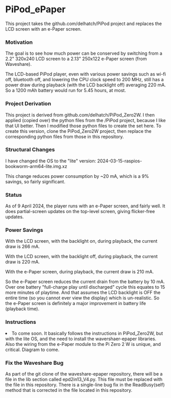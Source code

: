 # PiPod_ePaper
This project takes the github.com/delhatch/PiPod project and replaces the LCD screen with an e-Paper screen.
<h3>Motivation</h3>
<p>The goal is to see how much power can be conserved by switching from a 2.2" 320x240 LCD screen to a 2.13" 250x122 e-Paper screen (from Waveshare).</p>
<p>The LCD-based PiPod player, even with various power savings such as wi-fi off, bluetooth off, and lowering the CPU clock speed to 200 MHz, still has a power draw during playback (with the LCD backlight off) averaging 220 mA. So a 1200 mAh battery would run for 5.45 hours, at most.</p>
<h3>Project Derivation</h3>
<p>This project is derived from github.com/delhatch/PiPod_Zero2W. I then applied (copied over) the python files from the /PiPod project, because I like that UI better. Then I modified those python files to create the set here. To create this version, clone the PiPod_Zero2W project, then replace the corresponding python files from those in this repository.</p>
<h3>Structural Changes</h3>
<p>I have changed the OS to the "lite" version: 2024-03-15-raspios-bookworm-arm64-lite.img.xz</p>
<p>This change reduces power consumption by ~20 mA, which is a 9% savings, so fairly significant.</p>
<h3>Status</h3>
<p>As of 9 April 2024, the player runs with an e-Paper screen, and fairly well. It does partial-screen updates on the top-level screen, giving flicker-free updates.</p>
<h3>Power Savings</h3>
<p>With the LCD screen, with the backlight on, during playback, the current draw is 266 mA.</p>
<p>With the LCD screen, with the backlight off, during playback, the current draw is 220 mA.</p>
<p>With the e-Paper screen, during playback, the current draw is 210 mA.</p>
<p>So the e-Paper screen reduces the current drain from the battery by 10 mA. Over one battery "full-charge play until discharged" cycle this equates to 15 more minutes of playtime. And that assumes the LCD backlight is OFF the entire time (so you cannot ever view the display) which is un-realistic. So the e-Paper screen is definitely a major improvement in battery life (playback time).</p>
<h3>Instructions</h3>
<li>To come soon. It basically follows the instructions in PiPod_Zero2W, but with the lite OS, and the need to install the wavershaer-epaper libraries. Also the wiring from the e-Paper module to the Pi Zero 2 W is unique, and critical. Diagram to come.</li>
<h3>Fix the Waveshare Bug</h3>
<p>As part of the git clone of the waveshare-epaper repository, there will be a file in the lib section called epd2in13_V4.py. This file must be replaced with the file in this repository. There is a single-line bug fix in the ReadBusy(self) method that is corrected in the file located in this repository.</p>
